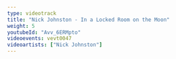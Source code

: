 ```yaml
---
type: videotrack
title: "Nick Johnston - In a Locked Room on the Moon"
weight: 5
youtubeId: "Avv_6ERMpto"
videoevents: vevt0047
videoartists: ["Nick Johnston"]
---
```

